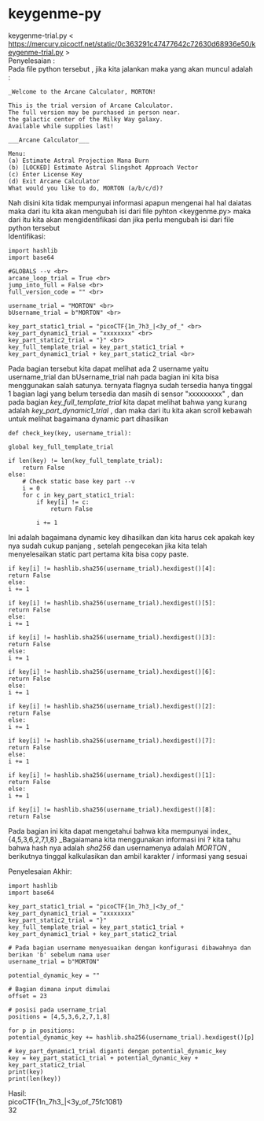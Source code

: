 keygenme-py<br>
======
  keygenme-trial.py
< https://mercury.picoctf.net/static/0c363291c47477642c72630d68936e50/keygenme-trial.py > <br>
  Penyelesaian : <br>
Pada file python tersebut , jika kita jalankan maka yang akan muncul adalah : <br>

    _Welcome to the Arcane Calculator, MORTON!
    
    This is the trial version of Arcane Calculator.
    The full version may be purchased in person near.
    the galactic center of the Milky Way galaxy.
    Available while supplies last!
 
    ___Arcane Calculator___
 
    Menu:
    (a) Estimate Astral Projection Mana Burn 
    (b) [LOCKED] Estimate Astral Slingshot Approach Vector 
    (c) Enter License Key 
    (d) Exit Arcane Calculator
    What would you like to do, MORTON (a/b/c/d)?

Nah disini kita tidak mempunyai informasi apapun mengenai hal hal daiatas maka dari itu kita akan mengubah isi dari
file pyhton <keygenme.py> maka dari itu kita akan mengidentifikasi dan jika perlu mengubah isi dari file python tersebut <br>
Identifikasi:

    import hashlib
    import base64 
    
    #GLOBALS --v <br>
    arcane_loop_trial = True <br>
    jump_into_full = False <br>
    full_version_code = "" <br>
    
    username_trial = "MORTON" <br>
    bUsername_trial = b"MORTON" <br>
    
    key_part_static1_trial = "picoCTF{1n_7h3_|<3y_of_" <br>
    key_part_dynamic1_trial = "xxxxxxxx" <br>
    key_part_static2_trial = "}" <br>
    key_full_template_trial = key_part_static1_trial + key_part_dynamic1_trial + key_part_static2_trial <br>
 
Pada bagian tersebut kita dapat melihat ada 2 username yaitu username_trial dan bUsername_trial nah pada bagian ini
kita bisa menggunakan salah satunya. ternyata flagnya sudah tersedia hanya tinggal 1 bagian lagi yang belum tersedia dan masih
di sensor "xxxxxxxxx" , dan pada bagian _key_full_template_trial_ kita dapat melihat bahwa yang kurang adalah
_key_part_dynamic1_trial_ , dan maka dari itu kita akan scroll kebawah untuk melihat bagaimana dynamic part dihasilkan

    def check_key(key, username_trial):

    global key_full_template_trial

    if len(key) != len(key_full_template_trial):
        return False
    else:
        # Check static base key part --v
        i = 0
        for c in key_part_static1_trial:
            if key[i] != c:
                return False

            i += 1

Ini adalah bagaimana dynamic key dihasilkan dan kita harus cek apakah key nya sudah cukup panjang , setelah pengecekan
jika kita telah menyelesaikan static part pertama kita bisa copy paste.

    if key[i] != hashlib.sha256(username_trial).hexdigest()[4]:
    return False
    else:
    i += 1
    
    if key[i] != hashlib.sha256(username_trial).hexdigest()[5]:
    return False
    else:
    i += 1
    
    if key[i] != hashlib.sha256(username_trial).hexdigest()[3]:
    return False
    else:
    i += 1
    
    if key[i] != hashlib.sha256(username_trial).hexdigest()[6]:
    return False
    else:
    i += 1
    
    if key[i] != hashlib.sha256(username_trial).hexdigest()[2]:
    return False
    else:
    i += 1
    
    if key[i] != hashlib.sha256(username_trial).hexdigest()[7]:
    return False
    else:
    i += 1

    if key[i] != hashlib.sha256(username_trial).hexdigest()[1]:
    return False
    else:
    i += 1

    if key[i] != hashlib.sha256(username_trial).hexdigest()[8]:
    return False

Pada bagian ini kita dapat mengetahui bahwa kita mempunyai index_ {4,5,3,6,2,7,1,8} _Bagaiamana kita menggunakan 
informasi ini ? kita tahu bahwa hash nya adalah _sha256_ dan usernamenya adalah _MORTON_ , berikutnya tinggal kalkulasikan
dan ambil karakter / informasi yang sesuai

Penyelesaian Akhir:

    import hashlib
    import base64

    key_part_static1_trial = "picoCTF{1n_7h3_|<3y_of_"
    key_part_dynamic1_trial = "xxxxxxxx"
    key_part_static2_trial = "}"
    key_full_template_trial = key_part_static1_trial + key_part_dynamic1_trial + key_part_static2_trial

    # Pada bagian username menyesuaikan dengan konfigurasi dibawahnya dan berikan 'b' sebelum nama user
    username_trial = b"MORTON"

    potential_dynamic_key = ""

    # Bagian dimana input dimulai
    offset = 23

    # posisi pada username_trial
    positions = [4,5,3,6,2,7,1,8]

    for p in positions:
    potential_dynamic_key += hashlib.sha256(username_trial).hexdigest()[p]

    # key_part_dynamic1_trial diganti dengan potential_dynamic_key
    key = key_part_static1_trial + potential_dynamic_key + key_part_static2_trial
    print(key)
    print(len(key))

Hasil: <br>
picoCTF{1n_7h3_|<3y_of_75fc1081} <br>
32 <br>



